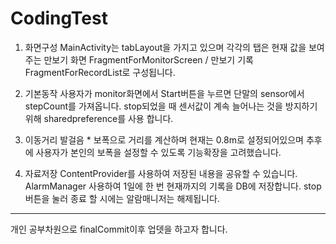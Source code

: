 # CodingTest
1) 화면구성
MainActivity는 tabLayout을 가지고 있으며
각각의 탭은 현재 값을 보여주는 만보기 화면 FragmentForMonitorScreen / 만보기 기록 FragmentForRecordList로 구성됩니다.

2) 기본동작
사용자가 monitor화면에서 Start버튼을 누르면 단말의 sensor에서 stepCount를 가져옵니다.
stop되었을 때 센서값이 계속 늘어나는 것을 방지하기 위해 sharedpreference를 사용 합니다.

3) 이동거리
발걸음 * 보폭으로 거리를 계산하며 현재는 0.8m로 설정되어있으며
추후에 사용자가 본인의 보폭을 설정할 수 있도록 기능확장을 고려했습니다.

4) 자료저장
ContentProvider를 사용하여 저장된 내용을 공유할 수 있습니다.
AlarmManager 사용하여 1일에 한 번 현재까지의 기록을 DB에 저장합니다.
stop버튼을 눌러 종료 할 시에는 알람매니저는 해제됩니다.

----------------------------------------------------------------------------
개인 공부차원으로 finalCommit이후 업뎃을 하고자 합니다. 
